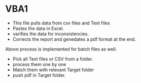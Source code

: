 # VBA1
- This file pulls data from csv files and Text files
- Pastes the data in Excel. 
- varifies the data for inconsistencies.
- Corrects the report and genedates a pdf format at the end. 

Above process is implemented for batch files as well. 
- Pick all Text files or CSV from a folder.
- process them one by one
- Match them with relevant Target folder 
- push pdf in Target folder.
